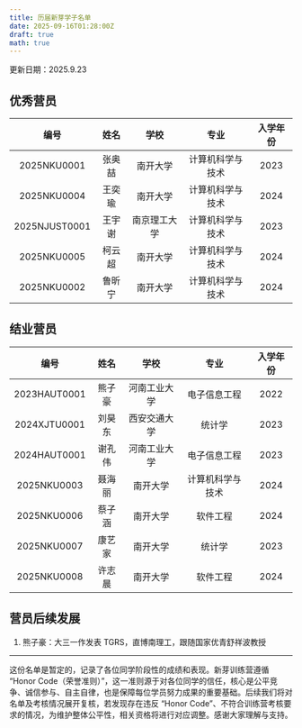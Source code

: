 ```yaml
---
title: 历届新芽学子名单
date: 2025-09-16T01:28:00Z
draft: true
math: true
---
```


更新日期：2025.9.23  

## 优秀营员

| 编号          | 姓名   | 学校       | 专业               | 入学年份 |
| :-----------: | :-----: | :--------: | :----------------: | :------: |
| 2025NKU0001   | 张奥喆 | 南开大学   | 计算机科学与技术   | 2023     |
| 2025NKU0004   | 王奕瑜 | 南开大学   | 计算机科学与技术   | 2024     |
| 2025NJUST0001 | 王宇谢 | 南京理工大学 | 计算机科学与技术   | 2023     |
| 2025NKU0005  | 柯云超 | 南开大学   | 计算机科学与技术   | 2024     |
| 2025NKU0002   | 鲁昕宁 | 南开大学   | 计算机科学与技术   | 2024     |

## 结业营员

| 编号          | 姓名   | 学校       | 专业               | 入学年份 |
| :-----------: | :-----: | :--------: | :----------------: | :------: |
| 2023HAUT0001  | 熊子豪 | 河南工业大学 | 电子信息工程       | 2022     |
| 2024XJTU0001  | 刘昊东 | 西安交通大学 | 统计学             | 2023     |
| 2024HAUT0001  | 谢孔伟 | 河南工业大学 | 电子信息工程       | 2023     |
| 2025NKU0003   | 聂海丽 | 南开大学   | 计算机科学与技术   | 2024     |
| 2025NKU0006   | 蔡子涵 | 南开大学   | 软件工程           | 2024     |
| 2025NKU0007   | 康艺家 | 南开大学   | 统计学             | 2023     |
| 2025NKU0008   | 许志晨 | 南开大学   | 软件工程           | 2024     |

## 营员后续发展

1. 熊子豪：大三一作发表 TGRS，直博南理工，跟随国家优青舒祥波教授  

---

这份名单是暂定的，记录了各位同学阶段性的成绩和表现。新芽训练营遵循 “Honor Code（荣誉准则）”，这一准则源于对各位同学的信任，核心是公平竞争、诚信参与、自主自律，也是保障每位学员努力成果的重要基础。后续我们将对名单及考核情况展开复核，若发现存在违反 “Honor Code”、不符合训练营考核要求的情况，为维护整体公平性，相关资格将进行对应调整。感谢大家理解与支持。